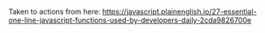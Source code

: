 Taken to actions from here:
https://javascript.plainenglish.io/27-essential-one-line-javascript-functions-used-by-developers-daily-2cda9826700e

